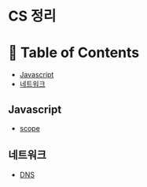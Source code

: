 # CS 정리

# 📝 Table of Contents

- [Javascript](#javascript)
- [네트워크](#네트워크)

## Javascript

- [scope](FE/Javascript.md#scope)

## 네트워크

- [DNS](네트워크/네트워크.md#dns)
